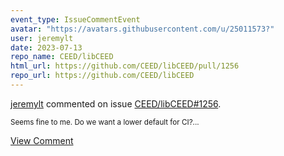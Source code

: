 ```yaml
---
event_type: IssueCommentEvent
avatar: "https://avatars.githubusercontent.com/u/25011573?"
user: jeremylt
date: 2023-07-13
repo_name: CEED/libCEED
html_url: https://github.com/CEED/libCEED/pull/1256
repo_url: https://github.com/CEED/libCEED
---
```


<a href='https://github.com/jeremylt' target='_blank'>jeremylt</a> commented on issue <a href='https://github.com/CEED/libCEED/pull/1256' target='_blank'>CEED/libCEED#1256</a>.

<small>Seems fine to me. Do we want a lower default for CI?...</small>

<a href='https://github.com/CEED/libCEED/pull/1256' target='_blank'>View Comment</a>